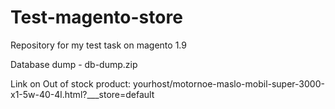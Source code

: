 # Test-magento-store
Repository for my test task on magento 1.9

Database dump - db-dump.zip	

Link on Out of stock product:
yourhost/motornoe-maslo-mobil-super-3000-x1-5w-40-4l.html?___store=default
